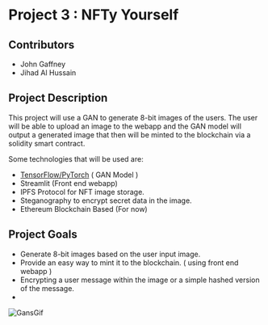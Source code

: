 # Project 3 : NFTy Yourself 

## Contributors
- John Gaffney
- Jihad Al Hussain

## Project Description 
This project will use a GAN to generate 8-bit images of the users. The user will be able to upload an image to the webapp and the GAN model will output a generated image that then will be minted to the blockchain via a solidity smart contract. 

Some technologies that will be used are:
- [TensorFlow/PyTorch](https://www.tensorflow.org/) ( GAN Model )
- Streamlit (Front end webapp)
- IPFS Protocol for NFT image storage.
- Steganography to encrypt secret data in the image.
- Ethereum Blockchain Based (For now)

## Project Goals
- Generate 8-bit images based on the user input image. 
- Provide an easy way to mint it to the blockchain. ( using front end webapp )
- Encrypting a user message within the image or a simple hashed version of the message.
- 

![GansGif](gans_training.gif)
